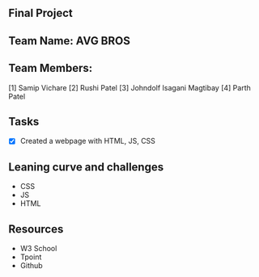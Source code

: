 ## Final Project

## Team Name: AVG BROS

## Team Members:
[1] Samip Vichare 
[2] Rushi Patel
[3] Johndolf Isagani Magtibay
[4] Parth Patel          

## Tasks

- [x] Created a webpage with HTML, JS, CSS

## Leaning curve and challenges

- CSS
- JS
- HTML

## Resources

- W3 School
- Tpoint
- Github


